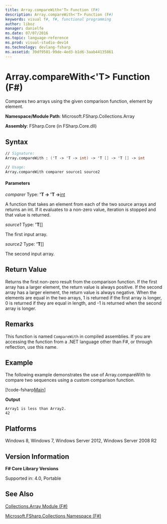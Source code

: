 ```yaml
---
title: Array.compareWith<'T> Function (F#)
description: Array.compareWith<'T> Function (F#)
keywords: visual f#, f#, functional programming
author: liboz
manager: danielfe
ms.date: 07/07/2016
ms.topic: language-reference
ms.prod: visual-studio-dev14
ms.technology: devlang-fsharp
ms.assetid: 39df9501-99de-4ed3-b1d6-3aab44135861
---
```


# Array.compareWith<'T> Function (F#)

Compares two arrays using the given comparison function, element by element.

**Namespace/Module Path**: Microsoft.FSharp.Collections.Array

**Assembly**: FSharp.Core (in FSharp.Core.dll)

## Syntax

```fsharp
// Signature:
Array.compareWith : ('T -> 'T -> int) -> 'T [] -> 'T [] -> int

// Usage:
Array.compareWith comparer source1 source2
```

#### Parameters
*comparer*
Type: **'T -&gt; 'T -&gt;**[int](https://msdn.microsoft.com/library/025d5455-3622-4ea5-9573-3ecbd4ee1375)

A function that takes an element from each of the two source arrays and returns an int. If it evaluates to a non-zero value, iteration is stopped and that value is returned.

*source1*
Type: **'T**[[]](https://msdn.microsoft.com/library/def20292-9aae-4596-9275-b94e594f8493)

The first input array.

*source2*
Type: **'T**[[]](https://msdn.microsoft.com/library/def20292-9aae-4596-9275-b94e594f8493)

The second input array.

## Return Value
Returns the first non-zero result from the comparison function. If the first array has a larger element, the return value is always positive. 
If the second array has a larger element, the return value is always negative. 
When the elements are equal in the two arrays, 1 is returned if the first array is longer, 
0 is returned if they are equal in length, and -1 is returned when the second array is longer.

## Remarks
This function is named `CompareWith` in compiled assemblies. If you are accessing the function from a .NET language other than F#, or through reflection, use this name.

## Example

The following example demonstrates the use of Array.compareWith to compare two sequences using a custom comparison function.

[!code-fsharp[Main](../../../samples/snippets/fsarrays/snippet114.fs)]

**Output**

```
Array1 is less than Array2.
42
```

## Platforms
Windows 8, Windows 7, Windows Server 2012, Windows Server 2008 R2

## Version Information
**F# Core Library Versions**

Supported in: 4.0, Portable

## See Also
[Collections.Array Module &#40;F&#35;&#41;](Collections.Array-Module-%5BFSharp%5D.md)

[Microsoft.FSharp.Collections Namespace &#40;F&#35;&#41;](Microsoft.FSharp.Collections-Namespace-%5BFSharp%5D.md)